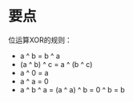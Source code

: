 # 要点

位运算XOR的规则：

  - a ^ b = b ^ a
  - (a ^ b) ^ c = a ^ (b ^ c)
  - a ^ 0 = a
  - a ^ a = 0
  - a ^ b ^ a = (a ^ a) ^ b = 0 ^ b = b
